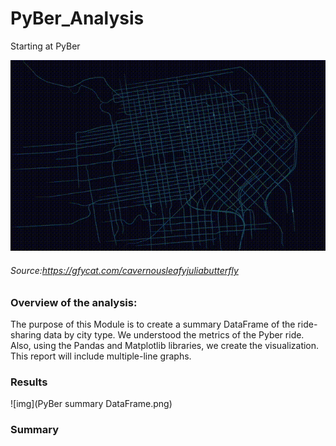 # PyBer_Analysis
Starting at PyBer

![img](CavernousLeafyJuliabutterfly-mobile.gif)

###### Source:https://gfycat.com/cavernousleafyjuliabutterfly

### Overview of the analysis:
The purpose of this Module is to create a summary DataFrame of the ride-sharing data by city type. We understood the metrics of the Pyber ride. Also, using the Pandas and Matplotlib libraries, we create the visualization. This report will include multiple-line graphs.

### Results

 ![img](PyBer summary DataFrame.png)

### Summary
